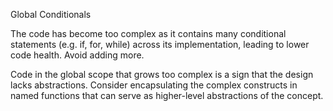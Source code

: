 Global Conditionals

The code has become too complex as it contains many conditional statements (e.g. if, for, while) across its implementation, leading to lower code health. Avoid adding more.

Code in the global scope that grows too complex is a sign that the design lacks abstractions. Consider encapsulating the complex constructs in named functions that can serve as higher-level abstractions of the concept.